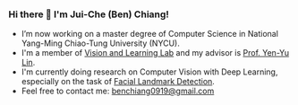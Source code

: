 ### Hi there 👋 I'm Jui-Che (Ben) Chiang!
- I’m now working on a master degree of Computer Science in National Yang-Ming Chiao-Tung University (NYCU). 
- I'm a member of [Vision and Learning Lab](http://vllab.cs.nctu.edu.tw) and my advisor is [Prof. Yen-Yu Lin](https://sites.google.com/site/yylinweb/).
- I'm currently doing research on Computer Vision with Deep Learning, especially on the task of [Facial Landmark Detection](https://paperswithcode.com/task/facial-landmark-detection).
- Feel free to contact me: benchiang0919@gmail.com
<!--
**ben0919/ben0919** is a ✨ _special_ ✨ repository because its `README.md` (this file) appears on your GitHub profile.

Here are some ideas to get you started:

- 🔭 I’m currently working on ...
- 🌱 I’m currently learning ...
- 👯 I’m looking to collaborate on ...
- 🤔 I’m looking for help with ...
- 💬 Ask me about ...
- 📫 How to reach me: ...
- 😄 Pronouns: ...
- ⚡ Fun fact: ...
-->
